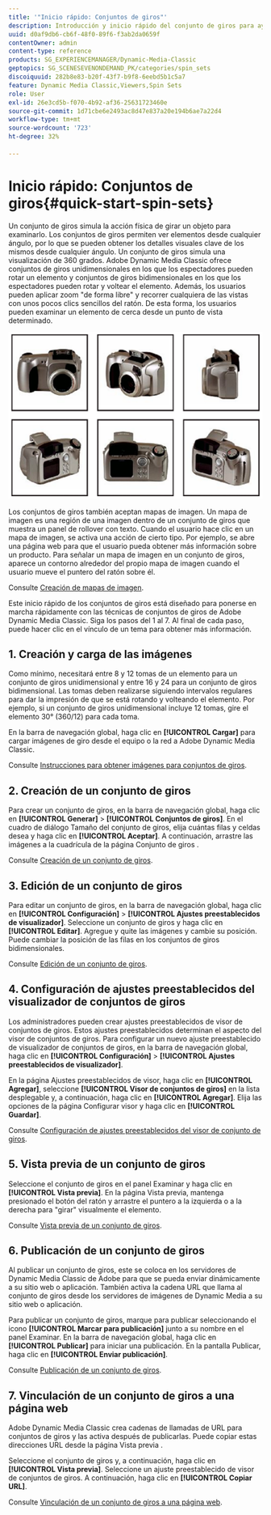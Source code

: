 ```yaml
---
title: '"Inicio rápido: Conjuntos de giros"'
description: Introducción y inicio rápido del conjunto de giros para ayudarle a ponerse en marcha rápidamente.
uuid: d0af9db6-cb6f-48f0-89f6-f3ab2da0659f
contentOwner: admin
content-type: reference
products: SG_EXPERIENCEMANAGER/Dynamic-Media-Classic
geptopics: SG_SCENESEVENONDEMAND_PK/categories/spin_sets
discoiquuid: 282b8e83-b20f-43f7-b9f8-6eebd5b1c5a7
feature: Dynamic Media Classic,Viewers,Spin Sets
role: User
exl-id: 26e3cd5b-f070-4b92-af36-25631723460e
source-git-commit: 1d71cbe6e2493ac8d47e837a20e194b6ae7a22d4
workflow-type: tm+mt
source-wordcount: '723'
ht-degree: 32%

---
```


# Inicio rápido: Conjuntos de giros{#quick-start-spin-sets}

Un conjunto de giros simula la acción física de girar un objeto para examinarlo. Los conjuntos de giros permiten ver elementos desde cualquier ángulo, por lo que se pueden obtener los detalles visuales clave de los mismos desde cualquier ángulo. Un conjunto de giros simula una visualización de 360 grados. Adobe Dynamic Media Classic ofrece conjuntos de giros unidimensionales en los que los espectadores pueden rotar un elemento y conjuntos de giros bidimensionales en los que los espectadores pueden rotar y voltear el elemento. Además, los usuarios pueden aplicar zoom &quot;de forma libre&quot; y recorrer cualquiera de las vistas con unos pocos clics sencillos del ratón. De esta forma, los usuarios pueden examinar un elemento de cerca desde un punto de vista determinado.

![Imágenes para un conjunto de giros.](/help/assets/spin_set.png)

Los conjuntos de giros también aceptan mapas de imagen. Un mapa de imagen es una región de una imagen dentro de un conjunto de giros que muestra un panel de rollover con texto. Cuando el usuario hace clic en un mapa de imagen, se activa una acción de cierto tipo. Por ejemplo, se abre una página web para que el usuario pueda obtener más información sobre un producto. Para señalar un mapa de imagen en un conjunto de giros, aparece un contorno alrededor del propio mapa de imagen cuando el usuario mueve el puntero del ratón sobre él.

Consulte [Creación de mapas de imagen](creating-image-maps.md).

Este inicio rápido de los conjuntos de giros está diseñado para ponerse en marcha rápidamente con las técnicas de conjuntos de giros de Adobe Dynamic Media Classic. Siga los pasos del 1 al 7. Al final de cada paso, puede hacer clic en el vínculo de un tema para obtener más información.

## 1. Creación y carga de las imágenes

Como mínimo, necesitará entre 8 y 12 tomas de un elemento para un conjunto de giros unidimensional y entre 16 y 24 para un conjunto de giros bidimensional. Las tomas deben realizarse siguiendo intervalos regulares para dar la impresión de que se está rotando y volteando el elemento. Por ejemplo, si un conjunto de giros unidimensional incluye 12 tomas, gire el elemento 30° (360/12) para cada toma.

En la barra de navegación global, haga clic en **[!UICONTROL Cargar]** para cargar imágenes de giro desde el equipo o la red a Adobe Dynamic Media Classic.

Consulte [Instrucciones para obtener imágenes para conjuntos de giros](creating-spin-set.md#guidelines-for-shooting-spin-set-images).

## 2. Creación de un conjunto de giros

Para crear un conjunto de giros, en la barra de navegación global, haga clic en **[!UICONTROL Generar]** > **[!UICONTROL Conjuntos de giros]**. En el cuadro de diálogo Tamaño del conjunto de giros, elija cuántas filas y celdas desea y haga clic en **[!UICONTROL Aceptar]**. A continuación, arrastre las imágenes a la cuadrícula de la página Conjunto de giros .

Consulte [Creación de un conjunto de giros](creating-spin-set.md#creating-a-spin-set).

<!-- 

Comment Type: remark
Last Modified By: unknown unknown 
Last Modified Date: 

<p>See <a href="#UnresolvedLink-sc7_spinsets_sp.xml#WS98ca2e6790647c06-245331fc135ab744793-8000">Including Image Maps in Spin Sets</a> to add clickable, hotspot regions, known as Image Maps, to images in a Spin Set. </p>

 -->

<!-- 

Comment Type: remark
Last Modified By: unknown unknown 
Last Modified Date: 

<p>See also <a href="#UnresolvedLink-sc7_spinsets_sp.xml#WS98ca2e6790647c06229f600f135ab7cc461-8000">Managing InfoPanel content</a>.</p>

 -->

## 3. Edición de un conjunto de giros

Para editar un conjunto de giros, en la barra de navegación global, haga clic en **[!UICONTROL Configuración]** > **[!UICONTROL Ajustes preestablecidos de visualizador]**. Seleccione un conjunto de giros y haga clic en **[!UICONTROL Editar]**. Agregue y quite las imágenes y cambie su posición. Puede cambiar la posición de las filas en los conjuntos de giros bidimensionales.

Consulte [Edición de un conjunto de giros](creating-spin-set.md#editing-a-spin-set).

## 4. Configuración de ajustes preestablecidos del visualizador de conjuntos de giros

Los administradores pueden crear ajustes preestablecidos de visor de conjuntos de giros. Estos ajustes preestablecidos determinan el aspecto del visor de conjuntos de giros. Para configurar un nuevo ajuste preestablecido de visualizador de conjuntos de giros, en la barra de navegación global, haga clic en **[!UICONTROL Configuración]** > **[!UICONTROL Ajustes preestablecidos de visualizador]**.

En la página Ajustes preestablecidos de visor, haga clic en **[!UICONTROL Agregar]**, seleccione **[!UICONTROL Visor de conjuntos de giros]** en la lista desplegable y, a continuación, haga clic en **[!UICONTROL Agregar]**. Elija las opciones de la página Configurar visor y haga clic en **[!UICONTROL Guardar]**.

Consulte [Configuración de ajustes preestablecidos del visor de conjunto de giros](setting-spin-set-viewer-presets.md#setting-up-spin-set-viewer-presets).

## 5. Vista previa de un conjunto de giros

Seleccione el conjunto de giros en el panel Examinar y haga clic en **[!UICONTROL Vista previa]**. En la página Vista previa, mantenga presionado el botón del ratón y arrastre el puntero a la izquierda o a la derecha para &quot;girar&quot; visualmente el elemento.

Consulte [Vista previa de un conjunto de giros](previewing-spin-set.md#previewing-a-spin-set).

## 6. Publicación de un conjunto de giros

Al publicar un conjunto de giros, este se coloca en los servidores de Dynamic Media Classic de Adobe para que se pueda enviar dinámicamente a su sitio web o aplicación. También activa la cadena URL que llama al conjunto de giros desde los servidores de imágenes de Dynamic Media a su sitio web o aplicación.

Para publicar un conjunto de giros, marque para publicar seleccionando el icono **[!UICONTROL Marcar para publicación]** junto a su nombre en el panel Examinar. En la barra de navegación global, haga clic en **[!UICONTROL Publicar]** para iniciar una publicación. En la pantalla Publicar, haga clic en **[!UICONTROL Enviar publicación]**.

Consulte [Publicación de un conjunto de giros](publishing-spin-set.md#publishing-a-spin-set).

## 7. Vinculación de un conjunto de giros a una página web

Adobe Dynamic Media Classic crea cadenas de llamadas de URL para conjuntos de giros y las activa después de publicarlas. Puede copiar estas direcciones URL desde la página Vista previa .

Seleccione el conjunto de giros y, a continuación, haga clic en **[!UICONTROL Vista previa]**. Seleccione un ajuste preestablecido de visor de conjuntos de giros. A continuación, haga clic en **[!UICONTROL Copiar URL]**.

Consulte [Vinculación de un conjunto de giros a una página web](linking-spin-set-web-page.md#linking-a-spin-set-to-a-web-page).
